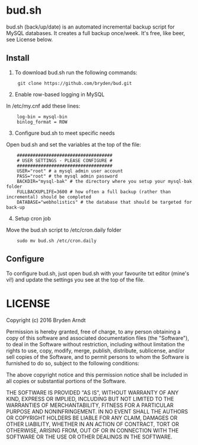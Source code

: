 bud.sh
==============
bud.sh (back/up/date) is an automated incremental backup script for MySQL databases. It creates a full backup once/week. It's free, like beer, see License below.

Install
--------------

1. To download bud.sh run the following commands:

        git clone https://github.com/bryden/bud.git

2. Enable row-based logging in MySQL

In /etc/my.cnf add these lines:

        log-bin = mysql-bin
        binlog_format = ROW

3. Configure bud.sh to meet specific needs

Open bud.sh and set the variables at the top of the file:

        ####################################
        # USER SETTINGS - PLEASE CONFIGURE #
        ####################################
        USER="root" # a mysql admin user account
        PASS="root" # the mysql admin password
        BACKDIR="mysql-bak" # the directory where you setup your mysql-bak folder
        FULLBACKUPLIFE=3600 # how often a full backup (rather than incremental) should be completed
        DATABASE="webholistics" # the database that should be targeted for back-up

4. Setup cron job

Move the bud.sh script to /etc/cron.daily folder

        sudo mv bud.sh /etc/cron.daily

Configure
--------------
To configure bud.sh, just open bud.sh with your favourite txt editor (mine's vi!) and update the settings you see at the top of the file.

LICENSE
=================
Copyright (c) 2016 Bryden Arndt


Permission is hereby granted, free of charge, to any person obtaining a copy of this software and associated documentation files (the "Software"), to deal in the Software without restriction, including without limitation the rights to use, copy, modify, merge, publish, distribute, sublicense, and/or sell copies of the Software, and to permit persons to whom the Software is furnished to do so, subject to the following conditions:

The above copyright notice and this permission notice shall be included in all copies or substantial portions of the Software.

THE SOFTWARE IS PROVIDED "AS IS", WITHOUT WARRANTY OF ANY KIND, EXPRESS OR IMPLIED, INCLUDING BUT NOT LIMITED TO THE WARRANTIES OF MERCHANTABILITY, FITNESS FOR A PARTICULAR PURPOSE AND NONINFRINGEMENT. IN NO EVENT SHALL THE AUTHORS OR COPYRIGHT HOLDERS BE LIABLE FOR ANY CLAIM, DAMAGES OR OTHER LIABILITY, WHETHER IN AN ACTION OF CONTRACT, TORT OR OTHERWISE, ARISING FROM, OUT OF OR IN CONNECTION WITH THE SOFTWARE OR THE USE OR OTHER DEALINGS IN THE SOFTWARE.
